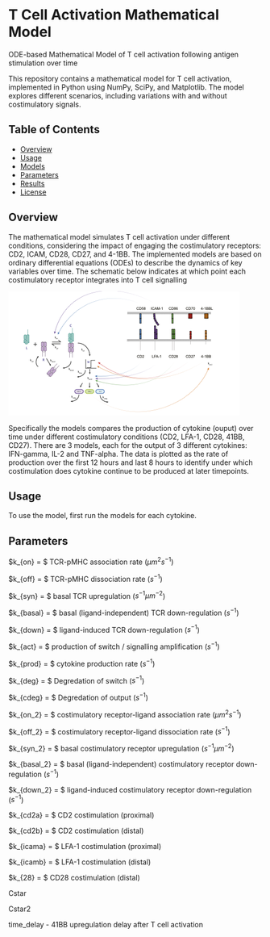 # T Cell Activation Mathematical Model
ODE-based Mathematical Model of T cell activation following antigen stimulation over time

This repository contains a mathematical model for T cell activation, implemented in Python using NumPy, SciPy, and Matplotlib. The model explores different scenarios, including variations with and without costimulatory signals.

## Table of Contents

- [Overview](#overview)
- [Usage](#usage)
- [Models](#models)
- [Parameters](#parameters)
- [Results](#results)
- [License](#license)

## Overview

The mathematical model simulates T cell activation under different conditions, considering the impact of engaging the costimulatory receptors: CD2, ICAM, CD28, CD27, and 4-1BB. The implemented models are based on ordinary differential equations (ODEs) to describe the dynamics of key variables over time. The schematic below indicates at which point each costimulatory receptor integrates into T cell signalling

![Figure Description](model_fig.png)

Specifically the models compares the production of cytokine (ouput) over time under different costimulatory conditions (CD2, LFA-1, CD28, 41BB, CD27). There are 3 models, each for the output of 3 different cytokines: IFN-gamma, IL-2 and TNF-alpha. The data is plotted as the rate of production over the first 12 hours and last 8 hours to identify under which costimulation does cytokine continue to be produced at later timepoints. 

## Usage

To use the model, first run the models for each cytokine.

## Parameters

$k_{on} = $ TCR-pMHC association rate ($\mu m^{2}s^{-1}$)

$k_{off} = $ TCR-pMHC dissociation rate ($s^{-1}$)

$k_{syn} = $ basal TCR upregulation ($s^{-1}\mu m^{-2}$)

$k_{basal} = $ basal (ligand-independent) TCR down-regulation ($s^{-1}$)

$k_{down} = $ ligand-induced TCR down-regulation ($s^{-1}$)

$k_{act} = $ production of switch / signalling amplification ($s^{-1}$)

$k_{prod} = $ cytokine production rate ($s^{-1}$)

$k_{deg} = $ Degredation of switch ($s^{-1}$)

$k_{cdeg} = $ Degredation of output ($s^{-1}$)

$k_{on_2} = $ costimulatory receptor-ligand association rate ($\mu m^{2}s^{-1}$)

$k_{off_2} = $ costimulatory receptor-ligand dissociation rate ($s^{-1}$)

$k_{syn_2} = $ basal costimulatory receptor upregulation ($s^{-1}\mu m^{-2}$)

$k_{basal_2} = $ basal (ligand-independent) costimulatory receptor down-regulation ($s^{-1}$)

$k_{down_2} = $ ligand-induced costimulatory receptor down-regulation ($s^{-1}$)

$k_{cd2a} = $ CD2 costimulation (proximal)

$k_{cd2b} = $ CD2 costimulation (distal)

$k_{icama} = $ LFA-1 costimulation (proximal)

$k_{icamb} = $ LFA-1 costimulation (distal)

$k_{28} = $ CD28 costimulation (distal)

Cstar

Cstar2

time_delay - 41BB upregulation delay after T cell activation




